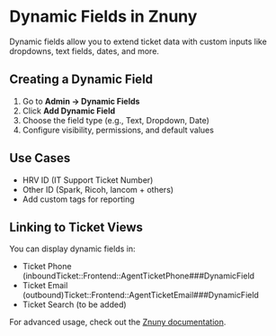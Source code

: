 # Dynamic Fields in Znuny

Dynamic fields allow you to extend ticket data with custom inputs like dropdowns, text fields, dates, and more.

## Creating a Dynamic Field

1. Go to **Admin → Dynamic Fields**
2. Click **Add Dynamic Field**
3. Choose the field type (e.g., Text, Dropdown, Date)
4. Configure visibility, permissions, and default values

## Use Cases

- HRV ID (IT Support Ticket Number)
- Other ID (Spark, Ricoh, lancom + others)
- Add custom tags for reporting

## Linking to Ticket Views

You can display dynamic fields in:
- Ticket Phone (inboundTicket::Frontend::AgentTicketPhone###DynamicField
- Ticket Email (outbound)Ticket::Frontend::AgentTicketEmail###DynamicField
- Ticket Search (to be added)

For advanced usage, check out the [Znuny documentation](https://doc.znuny.org/).

